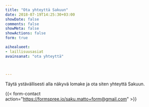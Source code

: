 ```yaml
---
title: "Ota yhteyttä Sakuun"
date: 2018-07-19T14:25:30+03:00
showDate: false
comments: false
showMeta: false
showActions: false
form: true

aihealueet:
- laillisuusasiat
avainsanat: "ota yhteyttä"



---
```



Täytä ystävällisesti alla näkyvä lomake ja ota siten yhteyttä Sakuun.

{{< form-contact action="https://formspree.io/saku.matto+form@gmail.com" >}}